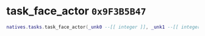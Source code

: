 # task_face_actor `0x9F3B5B47`

```lua
natives.tasks.task_face_actor(_unk0 --[[ integer ]], _unk1 --[[ integer ]], _unk2 --[[ integer ]], _unk3 --[[ integer ]])
```